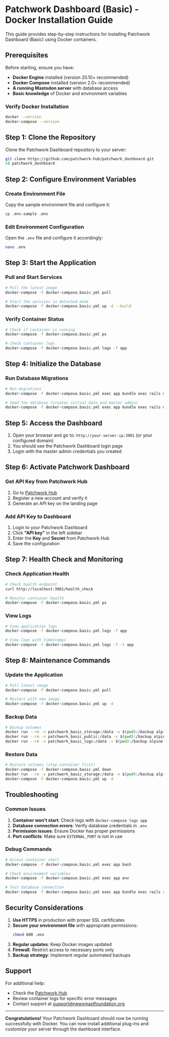 # Patchwork Dashboard (Basic) - Docker Installation Guide

This guide provides step-by-step instructions for installing Patchwork Dashboard (Basic) using Docker containers.

## Prerequisites

Before starting, ensure you have:

- **Docker Engine** installed (version 20.10+ recommended)
- **Docker Compose** installed (version 2.0+ recommended)
- **A running Mastodon server** with database access
- **Basic knowledge** of Docker and environment variables

### Verify Docker Installation

```bash
docker --version
docker-compose --version
```

## Step 1: Clone the Repository

Clone the Patchwork Dashboard repository to your server:

```bash
git clone https://github.com/patchwork-hub/patchwork_dashboard.git
cd patchwork_dashboard
```

## Step 2: Configure Environment Variables

### Create Environment File

Copy the sample environment file and configure it:

```bash
cp .env.sample .env
```

### Edit Environment Configuration

Open the `.env` file and configure it accordingly:

```bash
nano .env
```

## Step 3: Start the Application

### Pull and Start Services

```bash
# Pull the latest image
docker-compose -f docker-compose.basic.yml pull

# Start the services in detached mode
docker-compose -f docker-compose.basic.yml up -d --build
```

### Verify Container Status

```bash
# Check if container is running
docker-compose -f docker-compose.basic.yml ps

# Check container logs
docker-compose -f docker-compose.basic.yml logs -f app
```

## Step 4: Initialize the Database

### Run Database Migrations

```bash
# Run migrations
docker-compose -f docker-compose.basic.yml exec app bundle exec rails db:migrate

# Seed the database (creates initial data and master admin)
docker-compose -f docker-compose.basic.yml exec app bundle exec rails db:seed
```

## Step 5: Access the Dashboard

1. Open your browser and go to: `http://your-server-ip:3001` (or your configured domain)
2. You should see the Patchwork Dashboard login page
3. Login with the master admin credentials you created

## Step 6: Activate Patchwork Dashboard

### Get API Key from Patchwork Hub

1. Go to [Patchwork Hub](https://hub.patchwork.online/)
2. Register a new account and verify it
3. Generate an API key on the landing page

### Add API Key to Dashboard

1. Login to your Patchwork Dashboard
2. Click **"API key"** in the left sidebar
3. Enter the **Key** and **Secret** from Patchwork Hub
4. Save the configuration

## Step 7: Health Check and Monitoring

### Check Application Health

```bash
# Check health endpoint
curl http://localhost:3001/health_check

# Monitor container health
docker-compose -f docker-compose.basic.yml ps
```

### View Logs

```bash
# View application logs
docker-compose -f docker-compose.basic.yml logs -f app

# View logs with timestamps
docker-compose -f docker-compose.basic.yml logs -f -t app
```

## Step 8: Maintenance Commands

### Update the Application

```bash
# Pull latest image
docker-compose -f docker-compose.basic.yml pull

# Restart with new image
docker-compose -f docker-compose.basic.yml up -d
```

### Backup Data

```bash
# Backup volumes
docker run --rm -v patchwork_basic_storage:/data -v $(pwd):/backup alpine tar czf /backup/patchwork_storage_backup.tar.gz -C /data .
docker run --rm -v patchwork_basic_public:/data -v $(pwd):/backup alpine tar czf /backup/patchwork_public_backup.tar.gz -C /data .
docker run --rm -v patchwork_basic_logs:/data -v $(pwd):/backup alpine tar czf /backup/patchwork_logs_backup.tar.gz -C /data .
```

### Restore Data

```bash
# Restore volumes (stop container first)
docker-compose -f docker-compose.basic.yml down
docker run --rm -v patchwork_basic_storage:/data -v $(pwd):/backup alpine tar xzf /backup/patchwork_storage_backup.tar.gz -C /data
docker-compose -f docker-compose.basic.yml up -d
```

## Troubleshooting

### Common Issues

1. **Container won't start**: Check logs with `docker-compose logs app`
2. **Database connection errors**: Verify database credentials in `.env`
3. **Permission issues**: Ensure Docker has proper permissions
4. **Port conflicts**: Make sure `EXTERNAL_PORT` is not in use

### Debug Commands

```bash
# Access container shell
docker-compose -f docker-compose.basic.yml exec app bash

# Check environment variables
docker-compose -f docker-compose.basic.yml exec app env

# Test database connection
docker-compose -f docker-compose.basic.yml exec app bundle exec rails runner "puts ActiveRecord::Base.connection.execute('SELECT 1').first"
```

## Security Considerations

1. **Use HTTPS** in production with proper SSL certificates
2. **Secure your environment file** with appropriate permissions:
   ```bash
   chmod 600 .env
   ```
3. **Regular updates**: Keep Docker images updated
4. **Firewall**: Restrict access to necessary ports only
5. **Backup strategy**: Implement regular automated backups

## Support

For additional help:
- Check the [Patchwork Hub](https://hub.patchwork.online/)
- Review container logs for specific error messages
- Contact support at support@newsmastfoundation.org

---

**Congratulations!** Your Patchwork Dashboard should now be running successfully with Docker. You can now install additional plug-ins and customize your server through the dashboard interface.